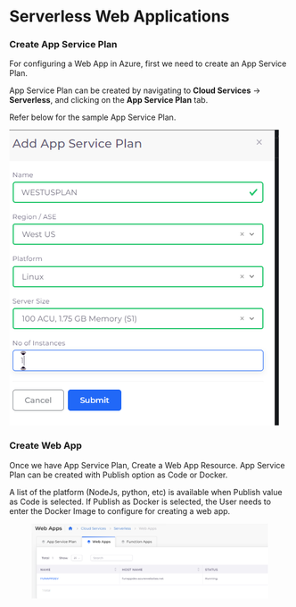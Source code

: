 # Serverless Web Applications

### Create App Service Plan

For configuring a Web App in Azure, first we need to create an App Service Plan.

App Service Plan can be created by navigating to **Cloud Services** -> **Serverless**, and clicking on the **App Service Plan** tab.

Refer below for the sample App Service Plan.

<div align="left">

<img src="../../.gitbook/assets/image (129).png" alt="">

</div>

### Create Web App

Once we have App Service Plan, Create a Web App Resource. App Service Plan can be created with Publish option as Code or Docker.

A list of the platform (NodeJs, python, etc) is available when Publish value as Code is selected.  If Publish as Docker is selected, the User needs to enter the Docker Image to configure for creating a web app.

<figure><img src="../../.gitbook/assets/wafixed.png" alt=""><figcaption></figcaption></figure>
